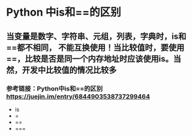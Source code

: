 # Python 中is和==的区别

## 当变量是数字、字符串、元组，列表，字典时，is和==都不相同， 不能互换使用！当比较值时，要使用==，比较是否是同一个内存地址时应该使用is。当然，开发中比较值的情况比较多

### 参考链接：Python中is和==的区别<https://juejin.im/entry/6844903538737299464>

* is
* =
* ==
* ===
